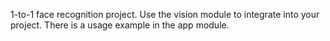 1-to-1 face recognition project. Use the vision module to integrate into your project. There is a usage example in the app module.
